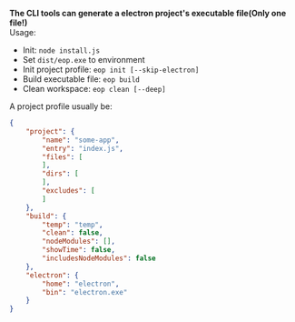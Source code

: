 **The CLI tools can generate a electron project's executable file(Only one file!)**  
Usage:
- Init: `node install.js`
- Set `dist/eop.exe` to environment
- Init project profile: `eop init [--skip-electron]`
- Build executable file: `eop build`
- Clean workspace: `eop clean [--deep]`

A project profile usually be:
```json
{
    "project": {
        "name": "some-app",
        "entry": "index.js",
        "files": [
        ],
        "dirs": [
        ],
        "excludes": [
        ]
    },
    "build": {
        "temp": "temp",
        "clean": false,
        "nodeModules": [],
        "showTime": false,
        "includesNodeModules": false
    },
    "electron": {
        "home": "electron",
        "bin": "electron.exe"
    }
}
```
